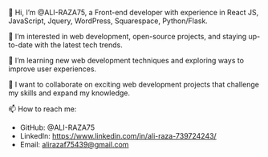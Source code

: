 👋 Hi, I’m @ALI-RAZA75, a Front-end developer with experience in React JS, JavaScript, Jquery, WordPress, Squarespace, Python/Flask.

👀 I’m interested in web development, open-source projects, and staying up-to-date with the latest tech trends.

🌱 I’m learning new web development techniques and exploring ways to improve user experiences.

💞️ I want to collaborate on exciting web development projects that challenge my skills and expand my knowledge.

📫 How to reach me:
   - GitHub: @ALI-RAZA75
   - LinkedIn: https://www.linkedin.com/in/ali-raza-739724243/
   - Email: alirazaf75439@gmail.com
